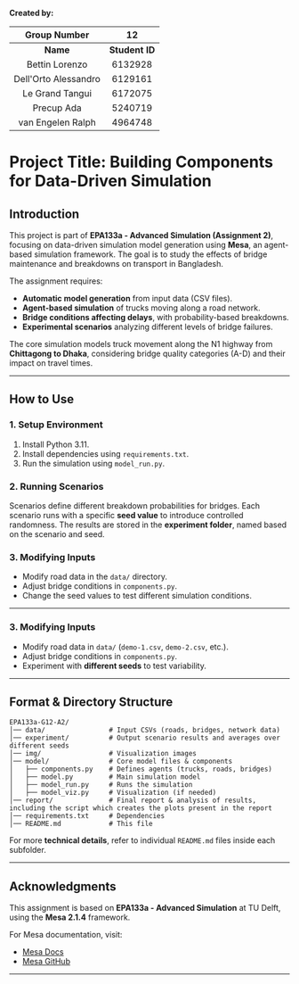 **Created by:**

| Group Number | 12 |
|:-----------:|:--:|
| **Name** | **Student ID** |
| Bettin Lorenzo | 6132928 |
| Dell'Orto Alessandro | 6129161 |
| Le Grand Tangui | 6172075 |
| Precup Ada | 5240719 |
| van Engelen Ralph | 4964748 |


# Project Title: Building Components for Data-Driven Simulation

## **Introduction**
This project is part of **EPA133a - Advanced Simulation (Assignment 2)**, focusing on data-driven simulation model generation using **Mesa**, an agent-based simulation framework. The goal is to study the effects of bridge maintenance and breakdowns on  transport in Bangladesh. 

The assignment requires:
- **Automatic model generation** from input data (CSV files).
- **Agent-based simulation** of trucks moving along a road network.
- **Bridge conditions affecting delays**, with probability-based breakdowns.
- **Experimental scenarios** analyzing different levels of bridge failures.

The core simulation models truck movement along the N1 highway from **Chittagong to Dhaka**, considering bridge quality categories (A-D) and their impact on travel times.

---

## **How to Use**
### **1. Setup Environment**
1. Install Python 3.11.
2. Install dependencies using `requirements.txt`.
3. Run the simulation using `model_run.py`.

### **2. Running Scenarios**
Scenarios define different breakdown probabilities for bridges. Each scenario runs with a specific **seed value** to introduce controlled randomness. The results are stored in the **experiment folder**, named based on the scenario and seed.

### **3. Modifying Inputs**
- Modify road data in the `data/` directory.
- Adjust bridge conditions in `components.py`.
- Change the seed values to test different simulation conditions.

---

### **3. Modifying Inputs**
- Modify road data in `data/` (`demo-1.csv`, `demo-2.csv`, etc.).
- Adjust bridge conditions in `components.py`.
- Experiment with **different seeds** to test variability.

---

## **Format & Directory Structure**
```
EPA133a-G12-A2/
│── data/                # Input CSVs (roads, bridges, network data)
│── experiment/          # Output scenario results and averages over different seeds
│── img/                 # Visualization images
│── model/               # Core model files & components
│   ├── components.py    # Defines agents (trucks, roads, bridges)
│   ├── model.py         # Main simulation model
│   ├── model_run.py     # Runs the simulation
│   ├── model_viz.py     # Visualization (if needed)
│── report/              # Final report & analysis of results, including the script which creates the plots present in the report
│── requirements.txt     # Dependencies
│── README.md            # This file
```

For more **technical details**, refer to individual `README.md` files inside each subfolder.

---

## **Acknowledgments**
This assignment is based on **EPA133a - Advanced Simulation** at TU Delft, using the **Mesa 2.1.4** framework. 

For Mesa documentation, visit:  
- [Mesa Docs](https://mesa.readthedocs.io/en/stable/mesa.html)  
- [Mesa GitHub](https://github.com/projectmesa/mesa)

---


